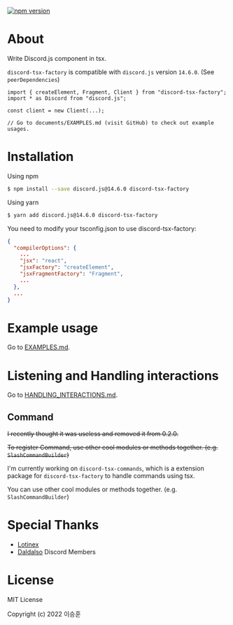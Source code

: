 <a href="https://www.npmjs.com/package/discord-tsx-factory"><img src="https://img.shields.io/npm/v/discord-tsx-factory.svg?maxAge=3600" alt="npm version" /></a>

# About

Write Discord.js component in tsx.

`discord-tsx-factory` is compatible with `discord.js` version `14.6.0`. (See `peerDependencies`)

```tsx
import { createElement, Fragment, Client } from "discord-tsx-factory";
import * as Discord from "discord.js";

const client = new Client(...);

// Go to documents/EXAMPLES.md (visit GitHub) to check out example usages.
```

# Installation

Using npm

```bash
$ npm install --save discord.js@14.6.0 discord-tsx-factory
```

Using yarn

```bash
$ yarn add discord.js@14.6.0 discord-tsx-factory
```

You need to modify your tsconfig.json to use discord-tsx-factory:

```json
{
  "compilerOptions": {
    ...
    "jsx": "react",
    "jsxFactory": "createElement",
    "jsxFragmentFactory": "Fragment",
    ...
  },
  ...
}
```

# Example usage

Go to [EXAMPLES.md](https://github.com/lshqqytiger/discord-tsx-factory/blob/main/documents/EXAMPLES.md).

# Listening and Handling interactions

Go to [HANDLING_INTERACTIONS.md](https://github.com/lshqqytiger/discord-tsx-factory/blob/main/documents/HANDLING_INTERACTIONS.md).

## Command

~~I recently thought it was useless and removed it from 0.2.0.~~

~~To register Command, use other cool modules or methods together. (e.g. `SlashCommandBuilder`)~~

I'm currently working on `discord-tsx-commands`, which is a extension package for `discord-tsx-factory` to handle commands using tsx.

You can use other cool modules or methods together. (e.g. `SlashCommandBuilder`)

# Special Thanks

- [Lotinex](https://github.com/Lotinex)
- [Daldalso](https://discord.com/invite/F6Epqzyf) Discord Members

# License

MIT License

Copyright (c) 2022 이승훈
